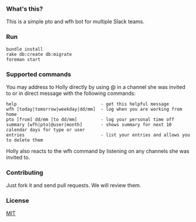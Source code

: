 ### What's this?

This is a simple pto and wfh bot for multiple Slack teams.

### Run

```
bundle install
rake db:create db:migrate
foreman start
```

### Supported commands
You may address to Holly directly by using @ in a channel she was invited to or in direct message with the following commands:
```
help                                - get this helpful message
wfh [today|tomorrow|weekday|dd/mm]  - log when you are working from home
pto [from] dd/mm [to dd/mm]         - log your personal time off
summary [wfh|pto|@user|month]       - shows summary for next 10 calendar days for type or user
entries                             - list your entries and allows you to delete them
```

Holly also reacts to the wfh command by listening on any channels she was invited to.

### Contributing
Just fork it and send pull requests. We will review them.

### License
[MIT](https://github.com/Spin42/hollyday/blob/master/LICENSE)
